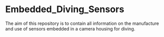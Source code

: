 # Embedded_Diving_Sensors
The aim of this repository is to contain all information on the manufacture and use of sensors embedded in a camera housing for diving.
